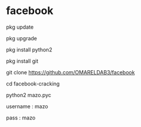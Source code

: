 # facebook
pkg update

pkg upgrade

pkg install python2

pkg install git

git clone https://github.com/OMARELDAB3/facebook

cd facebook-cracking

python2 mazo.pyc

username : mazo

pass : mazo
